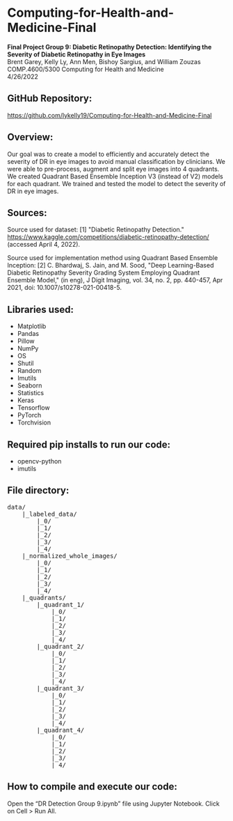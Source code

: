 # Computing-for-Health-and-Medicine-Final

**Final Project Group 9: Diabetic Retinopathy Detection: Identifying the Severity of Diabetic Retinopathy in Eye Images**  
Brent Garey, Kelly Ly, Ann Men, Bishoy Sargius, and William Zouzas  
COMP.4600/5300 Computing for Health and Medicine  
4/26/2022 

## GitHub Repository:
https://github.com/lykelly19/Computing-for-Health-and-Medicine-Final 

## Overview:
Our goal was to create a model to efficiently and accurately detect the severity of DR in eye images to avoid manual classification by clinicians. We were able to pre-process, augment and split eye images into 4 quadrants. We created Quadrant Based Ensemble Inception V3 (instead of V2) models for each quadrant. We trained and tested the model to detect the severity of DR in eye images.

## Sources:
Source used for dataset: 
[1] "Diabetic Retinopathy Detection." https://www.kaggle.com/competitions/diabetic-retinopathy-detection/ (accessed April 4, 2022).

Source used for implementation method using Quadrant Based Ensemble Inception: 
[2] C. Bhardwaj, S. Jain, and M. Sood, "Deep Learning-Based Diabetic Retinopathy Severity Grading System Employing Quadrant Ensemble Model," (in eng), J Digit Imaging, vol. 34, no. 2, pp. 440-457, Apr 2021, doi: 10.1007/s10278-021-00418-5.

## Libraries used:
- Matplotlib  
- Pandas  
- Pillow  
- NumPy  
- OS  
- Shutil  
- Random  
- Imutils  
- Seaborn  
- Statistics  
- Keras  
- Tensorflow  
- PyTorch  
- Torchvision  

## Required pip installs to run our code:
- opencv-python
- imutils

## File directory:
<pre>
data/
    |_labeled_data/
        |_0/
        |_1/
        |_2/
        |_3/
        |_4/
    |_normalized_whole_images/
        |_0/
        |_1/
        |_2/
        |_3/
        |_4/
    |_quadrants/
        |_quadrant_1/
            |_0/
            |_1/
            |_2/
            |_3/
            |_4/
        |_quadrant_2/
            |_0/
            |_1/
            |_2/
            |_3/
            |_4/
        |_quadrant_3/
            |_0/
            |_1/
            |_2/
            |_3/
            |_4/
        |_quadrant_4/
            |_0/
            |_1/
            |_2/
            |_3/
            |_4/
</pre>

## How to compile and execute our code: 
Open the “DR Detection Group 9.ipynb” file using Jupyter Notebook. Click on Cell > Run All.



